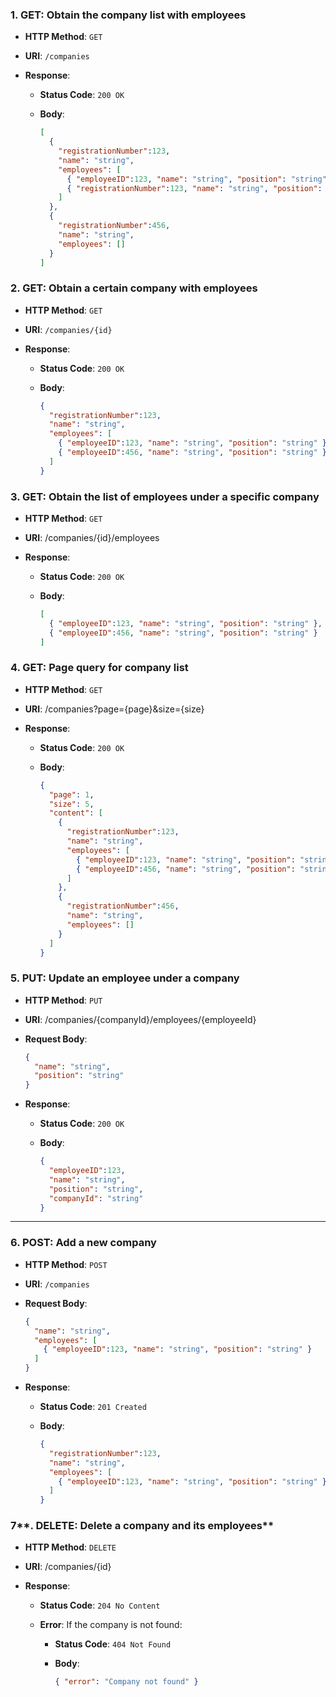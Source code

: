### **1. GET: Obtain the company list with employees**

- **HTTP Method**: `GET`

- **URI**: `/companies`

- **Response**:

  - **Status Code**: `200 OK`

  - **Body**:

    ```Json
    [
      {
        "registrationNumber":123,
        "name": "string",
        "employees": [
          { "employeeID":123, "name": "string", "position": "string" },
          { "registrationNumber":123, "name": "string", "position": "string" }
        ]
      },
      {
        "registrationNumber":456,
        "name": "string",
        "employees": []
      }
    ]
    ```



### **2. GET: Obtain a certain company with employees**

- **HTTP Method**: `GET`

- **URI**: `/companies/{id}`

- **Response**:

  - **Status Code**: `200 OK`

  - **Body**:

    ```json
    {
      "registrationNumber":123,
      "name": "string",
      "employees": [
        { "employeeID":123, "name": "string", "position": "string" },
        { "employeeID":456, "name": "string", "position": "string" }
      ]
    }
    ```



### **3. GET: Obtain the list of employees under a specific company**

- **HTTP Method**: `GET`

- **URI**: /companies/{id}/employees

- **Response**:

  - **Status Code**: `200 OK`

  - **Body**:

    ```json
    [
      { "employeeID":123, "name": "string", "position": "string" },
      { "employeeID":456, "name": "string", "position": "string" }
    ]
    ```



### **4. GET: Page query for company list**

- **HTTP Method**: `GET`

- **URI**: /companies?page={page}&size={size}

- **Response**:

  - **Status Code**: `200 OK`

  - **Body**:

    ```json
    {
      "page": 1,
      "size": 5,
      "content": [
        {
          "registrationNumber":123,
          "name": "string",
          "employees": [
            { "employeeID":123, "name": "string", "position": "string" },
            { "employeeID":456, "name": "string", "position": "string" }
          ]
        },
        {
          "registrationNumber":456,
          "name": "string",
          "employees": []
        }
      ]
    }
    ```





### **5. PUT: Update an employee under a company**

- **HTTP Method**: `PUT`

- **URI**: /companies/{companyId}/employees/{employeeId}

- **Request Body**:

  ```json
  {
    "name": "string",
    "position": "string"
  }
  ```

- **Response**:

  - **Status Code**: `200 OK`

  - **Body**:

    ```json
    {
      "employeeID":123,
      "name": "string",
      "position": "string",
      "companyId": "string"
    }
    ```



------

### **6. POST: Add a new company**

- **HTTP Method**: `POST`

- **URI**: `/companies`

- **Request Body**:

  ```json
  {
    "name": "string",
    "employees": [
      { "employeeID":123, "name": "string", "position": "string" }
    ]
  }
  ```

- **Response**:

  - **Status Code**: `201 Created`

  - **Body**:

    ```json
    {
      "registrationNumber":123,
      "name": "string",
      "employees": [
        { "employeeID":123, "name": "string", "position": "string" }
      ]
    }
    ```



### 7**. DELETE: Delete a company and its employees**

- **HTTP Method**: `DELETE`

- **URI**: /companies/{id}

- **Response**:

  - **Status Code**: `204 No Content` 

  - **Error**: If the company is not found:

    - **Status Code**: `404 Not Found`

    - **Body**:

      ```json
      { "error": "Company not found" }
      ```